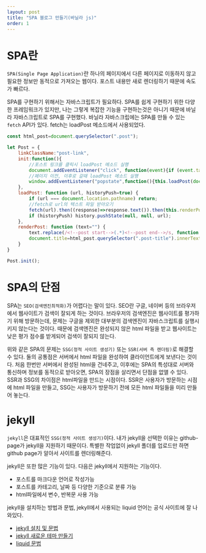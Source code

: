 ```yaml
---
layout: post
title: "SPA 블로그 만들기(바닐라 js)"
order: 1
---
```

# SPA란
`SPA(Single Page Application)`란 하나의 페이지에서 다른 페이지로 이동하지 않고 필요한 정보만 동적으로 가져오는 웹이다. 포스트 내용만 새로 렌더링하기 때문에 속도가 빠르다. 

SPA를 구현하기 위해서는 자바스크립트가 필요하다. SPA를 쉽게 구현하기 위한 다양한 프레임워크가 있지만, 나는 그렇게 복잡한 기능을 구현하는것은 아니기 때문에 바닐라 자바스크립트로 SPA를 구현했다. 바닐라 자바스크립에는 SPA를 만들 수 있는 `fetch` API가 있다. fetch는 loadPost 메소드에서 사용되었다.

```js
const html_post=document.querySelector(".post");

let Post = {
    linkClassName:"post-link",
    init:function(){
        //포스트 링크를 클릭시 loadPost 메소드 실행
        document.addEventListener("click", function(event){if (event.target.classList.contains(this.linkClassName)) this.loadPost(event.target.dataset.url, true);}.bind(this));
        //페이지 이전, 이후로 갈때 loadPost 메소드 실행
        window.addEventListener("popstate",function(){this.loadPost(document.location, false);}.bind(this))
    },
    loadPost: function (url, historyPush=true) {
        if (url === document.location.pathname) return;
        //fetch로 url의 텍스트 파일 받아오기
        fetch(url).then((response)=>response.text()).then(this.renderPost);
        if (historyPush) history.pushState(null, null, url);
    },
    renderPost: function (text="") { 
        text.replace(/<!--post start-->(.*)<!--post end-->/s, function (match, p1) { html_post.innerHTML = p1; });
        document.title=html_post.querySelector(".post-title").innerText;
    }
}

Post.init();
``` 

# SPA의 단점
SPA는 `SEO(검색엔진최적화)`가 어렵다는 말이 있다. SEO란 구글, 네이버 등의 브라우저에서 웹사이트가 검색이 잘되게 하는 것이다. 브라우저의 검색엔진은 웹사이트를 평가하기 위해 방문하는데, 문제는 구글을 제외한 대부분의 검색엔진이 자바스크립트를 실행시키지 않는다는 것이다. 때문에 검색엔진은 완성되지 않은 html 파일을 받고 웹사이트는 낮은 평가 점수를 받게되어 검색이 잘되지 않는다.

위와 같은 SPA의 문제는 `SSG(정적 사이트 생성기)` 또는 `SSR(서버 측 렌더링)`로 해결할 수 있다. 둘의 공통점은 서버에서 html 파일을 완성하여 클라이언트에게 보낸다는 것이다. 처음 한번만 서버에서 완성된 html을 건네주고, 이후에는 SPA의 특성대로 서버와 통신하며 정보를 동적으로 받아오면, SPA의 장점을 살리면서 단점을 없앨 수 있다. SSR과 SSG의 차이점은 html파일을 만드는 시점이다. SSR은 사용자가 방문하는 시점에 html 파일을 만들고, SSG는 사용자가 방문하기 전에 모든 html 파일들을 미리 만들어 놓는다.

# jekyll
`jekyll`은 대표적인 `SSG(정적 사이트 생성기)`이다. 내가 jekyll을 선택한 이유는 github-page가 jekyll을 지원하기 때문이다. 특별한 작업없이 jekyll 폴더를 업로드만 하면 github page가 알아서 사이트를 렌더링해준다.

jekyll은 또한 많은 기능이 있다. 다음은 jekyll에서 지원하는 기능이다.

* 포스트를 마크다운 언어로 작성가능
* 포스트를 카테고리, 날짜 등 다양한 기준으로 분류 가능
* html파일에서 변수, 반복문 사용 가능

jekyll을 설치하는 방법과 문법, jekyll에서 사용되는 liquid 언어는 공식 사이트에 잘 나와있다.
* [jekyll 설치 및 문법](https://jekyllrb-ko.github.io/docs/)
* [jekyll 새로운 테마 만들기](https://jekyllrb.com/docs/themes/#creating-a-gem-based-theme)
* [liquid 문법](https://shopify.github.io/liquid/)